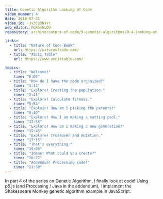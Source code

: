 ```yaml
---
title: Genetic Algorithm Looking at Code
video_number: 4
date: 2016-07-31
video_id: -jv3CgDN9sc
web_editor: PqRSmKLQU
repository: archive/nature-of-code/9-genetic-algorithms/9.4-looking-at-code

links:
  - title: "Nature of Code Book"
    url: https://natureofcode.com/
  - title: "ASCII Table"
    url: https://www.asciitable.com/

topics:
  - title: "Welcome!"
    time: "0:00"
  - title: "How do I have the code organized?"
    time: "1:14"
  - title: "Explore! Creating the population."
    time: "2:41"
  - title: "Explore! Calculate fitness."
    time: "5:54"
  - title: "Explain! How am I picking the parents?"
    time: "8:40"
  - title: "Explore! How I am making a matting pool."
    time: "12:58"
  - title: "Explore! How am I making a new generation?"
    time: "15:45"
  - title: "Explore! Crossover and mutation."
    time: "17:15"
  - title: "That's everything."
    time: "19:09"
  - title: "Ideas! What could you create?"
    time: "20:27"
  - title: "Addendum! Processing code!"
    time: "21:30"
---
```

In part 4 of the series on Genetic Algorithm, I finally look at code! Using p5.js (and Processing / Java in the addendum), I implement the Shakespeare Monkey genetic algorithm example in JavaScript. 
